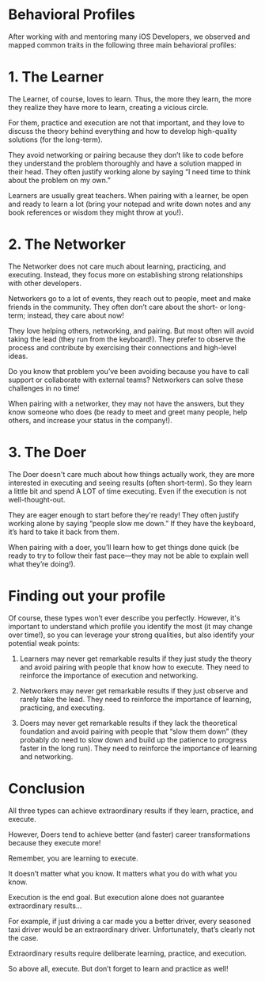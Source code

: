 #  Behavioral Profiles

After working with and mentoring many iOS Developers, we observed and mapped common traits in the following three main behavioral profiles:

# 1. The Learner
The Learner, of course, loves to learn. Thus, the more they learn, the more they realize they have more to learn, creating a vicious circle.

For them, practice and execution are not that important, and they love to discuss the theory behind everything and how to develop high-quality solutions (for the long-term).

They avoid networking or pairing because they don’t like to code before they understand the problem thoroughly and have a solution mapped in their head. They often justify working alone by saying “I need time to think about the problem on my own.”

Learners are usually great teachers. When pairing with a learner, be open and ready to learn a lot (bring your notepad and write down notes and any book references or wisdom they might throw at you!).

# 2. The Networker
The Networker does not care much about learning, practicing, and executing. Instead, they focus more on establishing strong relationships with other developers.

Networkers go to a lot of events, they reach out to people, meet and make friends in the community. They often don’t care about the short- or long-term; instead, they care about now!

They love helping others, networking, and pairing. But most often will avoid taking the lead (they run from the keyboard!). They prefer to observe the process and contribute by exercising their connections and high-level ideas.

Do you know that problem you’ve been avoiding because you have to call support or collaborate with external teams? Networkers can solve these challenges in no time!

When pairing with a networker, they may not have the answers, but they know someone who does (be ready to meet and greet many people, help others, and increase your status in the company!).

# 3. The Doer
The Doer doesn't care much about how things actually work, they are more interested in executing and seeing results (often short-term). So they learn a little bit and spend A LOT of time executing. Even if the execution is not well-thought-out.

They are eager enough to start before they're ready! They often justify working alone by saying “people slow me down.” If they have the keyboard, it’s hard to take it back from them.

When pairing with a doer, you’ll learn how to get things done quick (be ready to try to follow their fast pace—they may not be able to explain well what they’re doing!).

# Finding out your profile
Of course, these types won’t ever describe you perfectly. However, it's important to understand which profile you identify the most (it may change over time!), so you can leverage your strong qualities, but also identify your potential weak points:
1. Learners may never get remarkable results if they just study the theory and avoid pairing with people that know how to execute. They need to reinforce the importance of execution and networking.

2. Networkers may never get remarkable results if they just observe and rarely take the lead. They need to reinforce the importance of learning, practicing, and executing.

3. Doers may never get remarkable results if they lack the theoretical foundation and avoid pairing with people that “slow them down” (they probably do need to slow down and build up the patience to progress faster in the long run). They need to reinforce the importance of learning and networking.

# Conclusion
All three types can achieve extraordinary results if they learn, practice, and execute.

However, Doers tend to achieve better (and faster) career transformations because they execute more!

Remember, you are learning to execute.

It doesn’t matter what you know. It matters what you do with what you know.

Execution is the end goal. But execution alone does not guarantee extraordinary results…

For example, if just driving a car made you a better driver, every seasoned taxi driver would be an extraordinary driver. Unfortunately, that’s clearly not the case.

Extraordinary results require deliberate learning, practice, and execution.

So above all, execute. But don’t forget to learn and practice as well!

